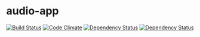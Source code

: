 # audio-app
[![Build Status](https://travis-ci.org/dylanmensaert/audio-app.png)](https://travis-ci.org/dylanmensaert/audio-app)
[![Code Climate](https://codeclimate.com/github/dylanmensaert/audio-app.png)](https://codeclimate.com/github/dylanmensaert/audio-app)
[![Dependency Status](https://www.versioneye.com/user/projects/55c2641f653762002000287d/badge.svg?style=flat)](https://www.versioneye.com/user/projects/55c2641f653762002000287d)
[![Dependency Status](https://www.versioneye.com/user/projects/55c471dd65376200200032fb/badge.svg?style=flat)](https://www.versioneye.com/user/projects/55c471dd65376200200032fb)
